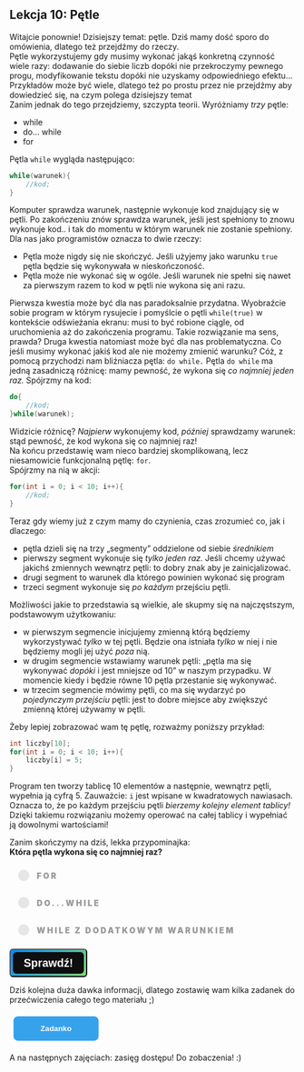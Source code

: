 <style>
.rad-label {
  display: flex;
  align-items: center;

  border-radius: 100px;
  padding: 10px 16px;
  margin: 10px 0;

  cursor: pointer;
  transition: .3s;
}

.rad-label:hover,
.rad-label:focus-within {
  background: hsla(0, 0%, 80%, .14);
}

.rad-input {
  position: absolute;
  left: 0;
  top: 0;
  width: 1px;
  height: 1px;
  opacity: 0;
  z-index: -1;
}

.rad-design {
  width: 18px;
  height: 18px;
  border-radius: 80px;

  background: linear-gradient(to right bottom, hsl(154, 97%, 62%), hsl(225, 97%, 62%));
  position: relative;
}

.rad-design::before {
  content: '';

  display: inline-block;
  width: inherit;
  height: inherit;
  border-radius: inherit;

  background: hsl(0, 0%, 90%);
  transform: scale(1.1);
  transition: .3s;
}

.rad-input:checked+.rad-design::before {
  transform: scale(0);
}

.rad-text {
  color: hsl(0, 0%, 60%);
  margin-left: 14px;
  letter-spacing: 3px;
  text-transform: uppercase;
  font-size: 14px;
  font-weight: 900;

  transition: .3s;
}

.rad-input:checked~.rad-text {
  color: hsl(0, 0%, 40%);
}

.btn {
  background-image: linear-gradient(135deg, #008aff, #86d472);
  border-radius: 6px;
  box-sizing: border-box;
  color: #ffffff;
  display: block;
  height: 50px;
  font-size: 1.4em;
  font-weight: 600;
  padding: 4px;
  position: relative;
  text-decoration: none;
  width: 7em;
  z-index: 2;
}

.btn:hover {
  color: #fff;
}

.btn .btnspan {
  align-items: center;
  background: #0e0e10;
  border-radius: 6px;
  display: flex;
  justify-content: center;
  height: 100%;
  transition: background 0.5s ease;
  width: 100%;
}

.btn:hover .btnspan {
  background: transparent;
}

.exercise {
	position: relative;
	max-width: 30em;
	
	background-color: #fff;
	padding: 1.125em 1.5em;
	font-size: 1.25em;
	border-radius: 1rem;
  box-shadow:	0 0.125rem 0.5rem rgba(0, 0, 0, .3), 0 0.0625rem 0.125rem rgba(0, 0, 0, .2);
}

.exercise::before {
	content: '';
	position: absolute;
	width: 0;
	height: 0;
	bottom: 100%;
	left: 1.5em; 
	border: .75rem solid transparent;
	border-top: none;

	border-bottom-color: #fff;
	filter: drop-shadow(0 -0.0625rem 0.0625rem rgba(0, 0, 0, .1));
}

.exerciseButton {
  border: 0;
  text-align: center;
  display: inline-block;
  padding: 14px;
  width: 150px;
  margin: 7px;
  color: #ffffff;
  background-color: #36a2eb;
  border-radius: 8px;
  font-family: "proxima-nova-soft", sans-serif;
  font-weight: 600;
  text-decoration: none;
  transition: box-shadow 200ms ease-out;
}
</style>

<h2>Lekcja 10: Pętle</h2>

Witajcie ponownie! Dzisiejszy temat: pętle. Dziś mamy dość sporo do omówienia, dlatego też przejdźmy do rzeczy.<br/>
Pętle wykorzystujemy gdy musimy wykonać jakąś konkretną czynność wiele razy: dodawanie do siebie liczb dopóki nie przekroczymy pewnego progu, modyfikowanie tekstu dopóki nie uzyskamy odpowiedniego efektu… Przykładów może być wiele, dlatego też po prostu przez nie przejdźmy aby dowiedzieć się, na czym polega dzisiejszy temat<br/>
Zanim jednak do tego przejdziemy, szczypta teorii. Wyróżniamy *trzy* pętle:
- while
- do… while
- for

Pętla ```while``` wygląda następująco:

```c
while(warunek){
	//kod;
}
```

Komputer sprawdza warunek, następnie wykonuje kod znajdujący się w pętli. Po zakończeniu znów sprawdza warunek, jeśli jest spełniony to znowu wykonuje kod.. i tak do momentu w którym warunek nie zostanie spełniony.
Dla nas jako programistów oznacza to dwie rzeczy:
- Pętla może nigdy się nie skończyć. Jeśli użyjemy jako warunku ```true``` pętla będzie się wykonywała w nieskończoność.
- Pętla może nie wykonać się w ogóle. Jeśli warunek nie spełni się nawet za pierwszym razem to kod w pętli nie wykona się ani razu.

Pierwsza kwestia może być dla nas paradoksalnie przydatna. Wyobraźcie sobie program w którym rysujecie i pomyślcie o pętli ```while(true)``` w kontekście odświeżania ekranu: musi to być robione ciągle, od uruchomienia aż do zakończenia programu. Takie rozwiązanie ma sens, prawda?
Druga kwestia natomiast może być dla nas problematyczna. Co jeśli musimy wykonać jakiś kod ale nie możemy zmienić warunku? Cóż, z pomocą przychodzi nam bliźniacza pętla: ```do while.```
Pętla ```do while``` ma jedną zasadniczą różnicę: mamy pewność, że wykona się *co najmniej jeden raz.* Spójrzmy na kod:

```c
do{
	//kod;
}while(warunek);
```

Widzicie różnicę? *Najpierw* wykonujemy kod, *później* sprawdzamy warunek: stąd pewność, że kod wykona się co najmniej raz!<br/> 
Na końcu przedstawię wam nieco bardziej skomplikowaną, lecz niesamowicie funkcjonalną pętlę: ```for```.<br/>
Spójrzmy na nią w akcji:

```c
for(int i = 0; i < 10; i++){
	//kod;
}
```
Teraz gdy wiemy już z czym mamy do czynienia, czas zrozumieć co, jak i dlaczego:
- pętla dzieli się na trzy „segmenty” oddzielone od siebie *średnikiem*
- pierwszy segment wykonuje się *tylko jeden raz.* Jeśli chcemy używać jakichś zmiennych wewnątrz pętli: to dobry znak aby je zainicjalizować.
- drugi segment to warunek dla którego powinien wykonać się program
- trzeci segment wykonuje się *po każdym* przejściu pętli.

Możliwości jakie to przedstawia są wielkie, ale skupmy się na najczęstszym, podstawowym użytkowaniu:

- w pierwszym segmencie inicjujemy zmienną którą będziemy wykorzystywać *tylko* w tej pętli. Będzie ona istniała *tylko* w niej i nie będziemy mogli jej użyć *poza* nią.
- w drugim segmencie wstawiamy warunek pętli: „pętla ma się wykonywać *dopóki* i jest mniejsze od 10” w naszym przypadku. W momencie kiedy i będzie równe 10 pętla przestanie się wykonywać.
- w trzecim segmencie mówimy pętli, co ma się wydarzyć po *pojedynczym przejściu* pętli: jest to dobre miejsce aby zwiększyć zmienną której używamy w pętli.

Żeby lepiej zobrazować wam tę pętlę, rozważmy poniższy przykład:

```c
int liczby[10];
for(int i = 0; i < 10; i++){
	liczby[i] = 5;
}
```

Program ten tworzy tablicę 10 elementów a następnie, wewnątrz pętli, wypełnia ją cyfrą 5. Zauważcie: ```i``` jest wpisane w kwadratowych nawiasach. Oznacza to, że po każdym przejściu pętli *bierzemy kolejny element tablicy!* Dzięki takiemu rozwiązaniu możemy operować na całej tablicy i wypełniać ją dowolnymi wartościami!<br/>

Zanim skończymy na dziś, lekka przypominajka:<br/>
**Która pętla wykona się co najmniej raz?**
<form> 
<label class="rad-label">
<input type="radio" class="rad-input" name="fav_language" value="HTML" id="op1">
<div class="rad-design"></div>
<div class="rad-text">for</div>
</label>

<label class="rad-label">
<input type="radio" class="rad-input" name="fav_language" value="HTML" id="op2">
<div class="rad-design"></div>
<div class="rad-text">do...while</div>
</label>

<form> 
<label class="rad-label">
<input type="radio" class="rad-input" name="fav_language" value="HTML" id="op3">
<div class="rad-design"></div>
<div class="rad-text">while z dodatkowym warunkiem</div>
</label>

</form>

<button id="baton" class="btn" onclick = "
if(document.getElementById('op1').checked || document.getElementById('op2').checked || document.getElementById('op3').checked){
	if(document.getElementById('op1').checked){
		document.getElementById('answer').innerHTML = 'Niestety nie: dla przykładu dla ustawienia warunku na false pętla nie wykona się ani razu.';
		document.getElementById('answer').style='display:block;';
		}
	else if(document.getElementById('op2').checked){
		document.getElementById('answer').innerHTML = 'Dokładnie tak, brawo!';
		document.getElementById('answer').style='display:block;';
	}
	else{
		document.getElementById('answer').innerHTML = 'Nie do końca; przy while warunek na samym początku może nie przejść testu logicznego i pętla nie zostanie wykonana';
		document.getElementById('answer').style='display:block;';
	}
}
"><span class="btnspan">Sprawdź!</span></button>

<p id="answer" class="exercise" style="display:none;"></p>

Dziś kolejna duża dawka informacji, dlatego zostawię wam kilka zadanek do przećwiczenia całego tego materiału ;)

<button onclick="if (document.getElementById('exercises').style.display === 'none') {document.getElementById('exercises').style.display = 'block';} else {document.getElementById('exercises').style.display = 'none';}" class="exerciseButton">Zadanko</button>

<div id="exercises" style="display: none" class="exercise">
1.<br/>
  Napiszcie program, który wypisuje sumę 10 pierwszych liczb naturalnych.<br/>
2.<br/>
  Napiszcie program, który wypisuje wszystkie cyfry naturalne *aż do wybranej liczby,* a następnie podaje sumę tych liczb.<br/>
*3.<br/>
  Napiszcie program, który oblicza silnię podanej liczby.
</div>

A na następnych zajęciach: zasięg dostępu! Do zobaczenia! :)
